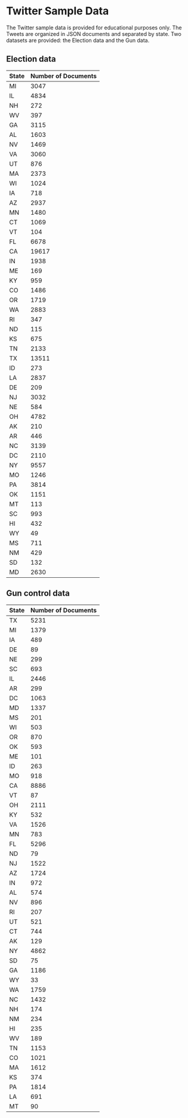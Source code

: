 # Twitter Sample Data
The Twitter sample data is provided for educational purposes only. The Tweets are organized in JSON documents and separated by state. Two datasets are provided: the Election data and the Gun data.

## Election data
|State|Number of Documents|
|----|----|
| MI | 3047 |
| IL | 4834 |
| NH | 272 |
| WV | 397 |
| GA | 3115 |
| AL | 1603 |
| NV | 1469 |
| VA | 3060 |
| UT | 876 |
| MA | 2373 |
| WI | 1024 |
| IA | 718 |
| AZ | 2937 |
| MN | 1480 |
| CT | 1069 |
| VT | 104 |
| FL | 6678 |
| CA | 19617 |
| IN | 1938 |
| ME | 169 |
| KY | 959 |
| CO | 1486 |
| OR | 1719 |
| WA | 2883 |
| RI | 347 |
| ND | 115 |
| KS | 675 |
| TN | 2133 |
| TX | 13511 |
| ID | 273 |
| LA | 2837 |
| DE | 209 |
| NJ | 3032 |
| NE | 584 |
| OH | 4782 |
| AK | 210 |
| AR | 446 |
| NC | 3139 |
| DC | 2110 |
| NY | 9557 |
| MO | 1246 |
| PA | 3814 |
| OK | 1151 |
| MT | 113 |
| SC | 993 |
| HI | 432 |
| WY | 49 |
| MS | 711 |
| NM | 429 |
| SD | 132 |
| MD | 2630 |

## Gun control data
|State|Number of Documents|
|----|----|
| TX | 5231 |
| MI | 1379 |
| IA | 489 |
| DE | 89 |
| NE | 299 |
| SC | 693 |
| IL | 2446 |
| AR | 299 |
| DC | 1063 |
| MD | 1337 |
| MS | 201 |
| WI | 503 |
| OR | 870 |
| OK | 593 |
| ME | 101 |
| ID | 263 |
| MO | 918 |
| CA | 8886 |
| VT | 87 |
| OH | 2111 |
| KY | 532 |
| VA | 1526 |
| MN | 783 |
| FL | 5296 |
| ND | 79 |
| NJ | 1522 |
| AZ | 1724 |
| IN | 972 |
| AL | 574 |
| NV | 896 |
| RI | 207 |
| UT | 521 |
| CT | 744 |
| AK | 129 |
| NY | 4862 |
| SD | 75 |
| GA | 1186 |
| WY | 33 |
| WA | 1759 |
| NC | 1432 |
| NH | 174 |
| NM | 234 |
| HI | 235 |
| WV | 189 |
| TN | 1153 |
| CO | 1021 |
| MA | 1612 |
| KS | 374 |
| PA | 1814 |
| LA | 691 |
| MT | 90 |
